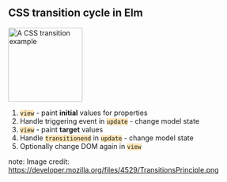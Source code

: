 ##  CSS transition cycle in Elm

<img alt="A CSS transition example" src="resources/TransitionsPrinciple.png" style="height: 150px; border: none;">

<ol>
<li class="fragment"><code style="background-color: moccasin">view</code> - paint <strong>initial</strong> values for properties
<li class="fragment">Handle triggering event in <code style="background-color: moccasin">update</code> - change model state
<li class="fragment"><code style="background-color: moccasin">view</code> - paint <strong>target</strong> values
<li class="fragment">Handle <code style="background-color: moccasin">transitionend</code> in <code style="background-color: moccasin">update</code> - change model state
<li class="fragment">Optionally change DOM again in <code style="background-color: moccasin">view</code>
</ol>

note:
    Image credit: https://developer.mozilla.org/files/4529/TransitionsPrinciple.png
